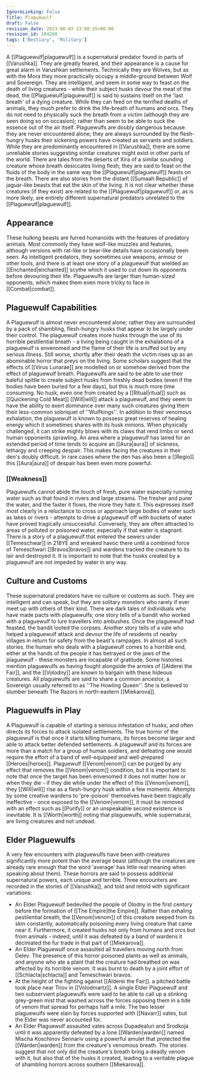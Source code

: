 ```yaml
---
IgnoreLinking: False
Title: Plaguewulf
draft: False
revision_date: 2023-08-03 23:08:35+00:00
revision_id: 104260
tags: ['Bestiary', 'Military']
---
```


A [[Plaguewulf|plaguewulf]] is a supernatural predator found in parts of [[Varushka]]. They are greatly feared, and their appearance is a cause for great alarm in Varushkan settlements. Technically they are Wolves, but as with the Mora they more practically occupy a middle-ground between Wolf and Sovereign. 
They are intelligent, and seem in some way to feast on the death of living creatures - while their subject husks devour the meat of the dead, the [[Plaguewulf|plaguewulf]] is said to sustains itself on the 'last breath' of a dying creature. While they can feed on the terrified deaths of animals, they much prefer to drink the life-breath of humans and orcs. They do not need to physically suck the breath from a victim (although they are seen doing so on occasion); rather than seem to be able to suck the essence out of the air itself.
Plaguewulfs are doubly dangerous because they are never encountered alone; they are always surrounded by the flesh-hungry husks their sickening powers have created as servants and soldiers.
While they are predominantly encountered in [[Varushka]], there are some unreliable stories suggesting similar creatures might exist in other parts of the world. There are tales from the deserts of Xira of a similar sounding creature whose breath desiccates living flesh; they are said to feast on the fluids of the body in the same way the [[Plaguewulf|plaguewulf]] feasts on the breath. There are also stories from the distant [[Sumaah Republic]] of jaguar-like beasts that eat the skin of the living. It is not clear whether these creatures (if they exist) are related to the [[Plaguewulf|plaguewulf]] or, as is more likely, are entirely different supernatural predators unrelated to the [[Plaguewulf|plaguewulf]].
## Appearance
These hulking beasts are furred humanoids with the features of predatory animals. Most commonly they have wolf-like muzzles and features, although versions with rat-like or bear-like details have occasionally been seen. As intelligent predators, they sometimes use weapons, armour or other tools, and there is at least one story of a plaguewulf that wielded an [[Enchanted|enchanted]] scythe which it used to cut down its opponents before devouring their life. Plaguewulfs are larger than human-sized opponents, which makes them even more tricky to face in [[Combat|combat]].
## Plaguewulf Capabilities
A Plaguewulf is almost never encountered alone; rather they are surrounded by a pack of shambling, flesh-hungry husks that appear to be largely under their control. The plaguewulf creates more husks through the use of its horrible pestilential breath - a living being caught in the exhalations of a plaguewulf is envenomed and the flame of their life is snuffed out by any serious illness. Still worse, shortly after their death the victim rises up as an abominable horror that preys on the living. Some scholars suggest that the effects of [[Virus Lunarae]] are modelled on or somehow derived from the effect of plaguewulf breath. Plaguewulfs are said to be able to use their baleful spittle to create subject husks from freshly dead bodies (even if the bodies have been buried for a few days), but this is much more time consuming.
No husk, even one from created by a [[Ritual|ritual]] such as [[Quickening Cold Meat]] [[Will|will]] attack a plaguewulf, and they seem to have the ability to exert dominance over many such creatures giving them their less-common sobriquet of ''Wulfkings''.
In addition to their venomous exhalation, the plaguewulf is known to possess great reserves of healing energy which it sometimes shares with its husk minions. When physically challenged, it can strike mighty blows with its claws that rend limbs or send human opponents sprawling.
An area where a plaguewulf has laired for an extended period of time tends to acquire an [[Aura|aura]] of sickness, lethargy and creeping despair. This makes facing the creatures in their den's doubly difficult. In rare cases where the den has also been a [[Regio]] this [[Aura|aura]] of despair has been even more powerful.
### [[Weakness]]
Plaguewulfs cannot abide the touch of fresh, pure water especially running water such as that found in rivers and large streams. The fresher and purer the water, and the faster it flows, the more they hate it. This expresses itself most clearly in a reluctance to cross or approach large bodies of water such as lakes or rivers - attempts to drive a plaguewulf off with buckets of water have proved tragically unsuccessful.
Conversely, they are often attracted to areas of polluted or poisoned water, especially if that water is stagnant. There is a story of a plaguewulf that entered the sewers under [[Temeschwar]] in 218YE and wreaked havoc there until a combined force of Temeschwari [[Bravos|bravos]] and wardens tracked the creature to its lair and destroyed it.
It is important to note that the husks created by a plaguewulf are not impeded by water in any way.
## Culture and Customs
These supernatural predators have no culture or customs as such. They are intelligent and can speak, but they are solitary monsters who rarely if ever meet up with others of their kind. 
There are dark tales of individuals who have made pacts with plaguewulfs; one story tells of a bandit who worked with a plaguewulf to lure travellers into ambushes. Once the plaguewulf had feasted, the bandit looted the corpses. Another story tells of a vale who helped a plaguewulf attack and devour the life of residents of nearby villages in return for safety from the beast's rampages. In almost all such stories. the human who deals with a plaguewulf comes to a horrible end, either at the hands of the people it has betrayed or the jaws of the plaguewulf - these monsters are incapable of gratitude.
Some histories mention plaguewulfs as having fought alongside the armies of [[Alderei the Fair]], and the [[Volodny]] are known to bargain with these hideous creatures.
All plaguewulfs are said to share a common ancestor, a Sovereign usually referred to as ''The Howling Queen''. She is believed to slumber beneath The Razors in north-eastern [[Miekarova]].
## Plaguewulfs in Play
A Plaguewulf is capable of starting a serious infestation of husks, and often directs its forces to attack isolated settlements. The true horror of the plaguewulf is that once it starts killing humans, its forces become larger and able to attack better defended settlements. A plaguewulf and its forces are more than a match for a group of human soldiers, and defeating one would require the effort of a band of well-equipped and well-prepared [[Heroes|heroes]].
Plaguewulf [[Venom|venom]] can be purged by any effect that removes the [[Venom|venom]] condition, but it is important to note that once the target has been envenomed it does not matter how or when they die - if they die while under the effect of this [[Venom|venom]], they [[Will|will]] rise as a flesh-hungry husk within a few moments. Attempts by some creative wardens to 'pre-poison' themselves have been tragically ineffective - once exposed to the [[Venom|venom]], it must be removed with an effect such as [[Purify]] or an unspeakable second existence is inevitable.
It is [[Worth|worth]] noting that plaguewulfs, while supernatural, are living creatures and not undead.
## Elder Plaguewulfs
A very few encounters with plaguewulfs have been with creatures significantly more potent than the average beast (although the creatures are already rare enough that the word 'average' has little real meaning when speaking about them). These horrors are said to possess additional supernatural powers, each unique and terrible. Three encounters are recorded in the stories of [[Varushka]], and told and retold with significant variations:
* An Elder Plaguewulf bedevilled the people of Olodny in the first century before the formation of [[The Empire|the Empire]]. Rather than exhaling pestilential breath, the [[Venom|venom]] of this creature seeped from its skin constantly, automatically poisoning every living creature that came near it. Furthermore, it created husks not only from humans and orcs but from animals - indeed, until it was defeated by a band of wardens it decimated the fur trade in that part of [[Miekarova]].
* An Elder Plaguewulf once assaulted all travellers moving north from Delev. The presence of this horror poisoned plants as well as animals, and anyone who ate a plant that the creature had breathed on was affected by its horrible venom. It was burnt to death by a joint effort of [[Schlacta|schlacta]] and Temeschwari bravos.
* At the height of the fighting against [[Alderei the Fair]]. a pitched battle took place near Triov in [[Volodmartz]]. A single Elder Plaguewulf and two subservient plaguewulfs were said to be able to call up a stinking grey-green mist that washed across the forces opposing them in a tide of venom that spread for perhaps half a mile. The two lesser plaguewulfs were slain by forces supported with [[Navarr]] vates, but the Elder was never accounted for.
* An Elder Plaguewulf assaulted vales across Dupadealuri and Srodkoja until it was apparently defeated by a lone [[Warden|warden]] named Mischa Koschinov Sennariv using a powerful amulet that protected the [[Warden|warden]] from the creature's venomous breath. The stories suggest that not only did the creature's breath bring a deadly venom with it, but also that of the husks it created, leading to a veritable plague of shambling horrors across southern [[Miekarova]].